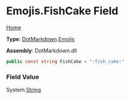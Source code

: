 # Emojis\.FishCake Field

[Home](../../../README.md)

**Type**: [DotMarkdown](../../README.md)\.[Emojis](../README.md)

**Assembly**: DotMarkdown\.dll

```csharp
public const string FishCake = ":fish_cake:"
```

### Field Value

System\.[String](https://docs.microsoft.com/en-us/dotnet/api/system.string)